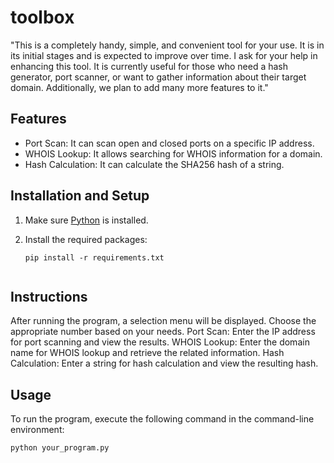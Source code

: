 # toolbox
"This is a completely handy, simple, and convenient tool for your use. It is in its initial stages and is expected to improve over time. I ask for your help in enhancing this tool. It is currently useful for those who need a hash generator, port scanner, or want to gather information about their target domain. Additionally, we plan to add many more features to it."

## Features

- Port Scan: It can scan open and closed ports on a specific IP address.
- WHOIS Lookup: It allows searching for WHOIS information for a domain.
- Hash Calculation: It can calculate the SHA256 hash of a string.

## Installation and Setup

1. Make sure [Python](https://www.python.org/) is installed.
2. Install the required packages:

   ```shell
   pip install -r requirements.txt


## Instructions
  After running the program, a selection menu will be displayed. Choose the appropriate number based on your needs.
  Port Scan: Enter the IP address for port scanning and view the results.
  WHOIS Lookup: Enter the domain name for WHOIS lookup and retrieve the related information.
  Hash Calculation: Enter a string for hash calculation and view the resulting hash.

## Usage
To run the program, execute the following command in the command-line environment:

```shell
python your_program.py
